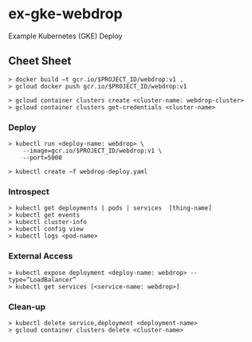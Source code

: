 # ex-gke-webdrop
Example Kubernetes (GKE) Deploy

## Cheet Sheet

```
> docker build –t gcr.io/$PROJECT_ID/webdrop:v1 .
> gcloud docker push gcr.io/$PROJECT_ID/webdrop:v1

> gcloud container clusters create <cluster-name: webdrop-cluster>
> gcloud container clusters get-credentials <cluster-name>
```

### Deploy

```
> kubectl run <deploy-name: webdrop> \
    --image=gcr.io/$PROJECT_ID/webdrop:v1 \
    --port=5000

> kubectl create –f webdrop-deploy.yaml
```

### Introspect

```
> kubectl get deployments | pods | services  [thing-name]
> kubectl get events
> kubectl cluster-info
> kubectl config view
> kubectl logs <pod-name>
```

### External Access

```
> kubectl expose deployment <deploy-name: webdrop> --type=”LoadBalancer”
> kubectl get services [<service-name: webdrop>]
```

### Clean-up

```
> kubectl delete service,deployment <deployment-name>
> gcloud container clusters delete <cluster-name>
```
